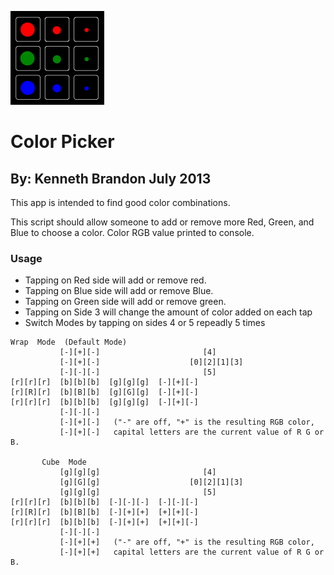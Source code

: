 ![Color Picker](../../images/Color-Picker-150x150.png)
# Color Picker
## By: Kenneth Brandon July 2013
This app is intended to find good color combinations.

This script should allow someone to add or remove more Red, Green, and Blue to choose a color. Color RGB value printed to console.

### Usage
* Tapping on Red side will add or remove red.  
* Tapping on Blue side will add or remove Blue.
* Tapping on Green side will add or remove green.
* Tapping on Side 3 will change the amount of color added on each tap
* Switch Modes by tapping on sides 4 or 5 repeadly 5 times
```
Wrap  Mode  (Default Mode)
           [-][+][-]       				   [4]
           [-][+][-]    				[0][2][1][3]
           [-][-][-]       				   [5]
[r][r][r]  [b][b][b]  [g][g][g]  [-][+][-]
[r][R][r]  [b][B][b]  [g][G][g]  [-][+][-]
[r][r][r]  [b][b][b]  [g][g][g]  [-][+][-]
           [-][-][-]
           [-][+][-]   ("-" are off, "+" is the resulting RGB color, 
           [-][+][-]   capital letters are the current value of R G or B.
       
       Cube  Mode
           [g][g][g]       				   [4]
           [g][G][g]    				[0][2][1][3]
           [g][g][g]       				   [5]
[r][r][r]  [b][b][b]  [-][-][-]  [-][-][-]
[r][R][r]  [b][B][b]  [-][+][+]  [+][+][-]
[r][r][r]  [b][b][b]  [-][+][+]  [+][+][-]
           [-][-][-]
           [-][+][+]   ("-" are off, "+" is the resulting RGB color, 
           [-][+][+]   capital letters are the current value of R G or B.
```
